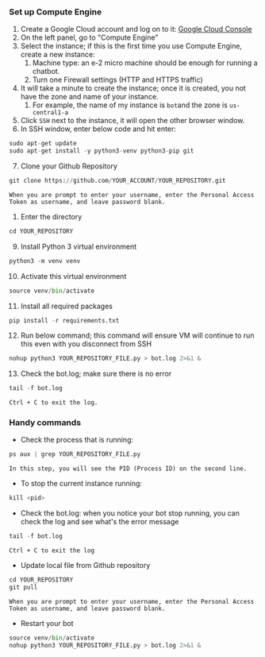 ### Set up Compute Engine
1. Create a Google Cloud account and log on to it: [Google Cloud Console](https://console.cloud.google.com/)
2. On the left panel, go to "Compute Engine"
3. Select the instance; if this is the first time you use Compute Engine, create a new instance:
	1. Machine type: an e-2 micro machine should be enough for running a chatbot.
	2. Turn one Firewall settings (HTTP and HTTPS traffic)
4. It will take a minute to create the instance; once it is created, you not have the zone and name of your instance.
	1. For example, the name of my instance is `bot`and the zone is `us-central1-a`
5. Click `SSH` next to the instance, it will open the other browser window. 
6. In SSH window, enter below code and hit enter:
```Python
sudo apt-get update
sudo apt-get install -y python3-venv python3-pip git
```
7. Clone your Github Repository
```Python
git clone https://github.com/YOUR_ACCOUNT/YOUR_REPOSITORY.git
```
	When you are prompt to enter your username, enter the Personal Access Token as username, and leave password blank.
1. Enter the directory
```Python
cd YOUR_REPOSITORY
```
9. Install Python 3 virtual environment
```Python
python3 -m venv venv
```
10. Activate this virtual environment
```Python
source venv/bin/activate
```
11. Install all required packages
```Python
pip install -r requirements.txt
```
12. Run below command; this command will ensure VM will continue to run this even with you disconnect from SSH
```Python
nohup python3 YOUR_REPOSITORY_FILE.py > bot.log 2>&1 &
```
13. Check the bot.log; make sure there is no error 
```Python
tail -f bot.log
```
	Ctrl + C to exit the log.

### Handy commands
* Check the process that is running:
```Python
ps aux | grep YOUR_REPOSITORY_FILE.py
```
	In this step, you will see the PID (Process ID) on the second line.
* To stop the current instance running:
```Python
kill <pid>
```
* Check the bot.log: when you notice your bot stop running, you can check the log and see what's the error message
```Python
tail -f bot.log
```
	Ctrl + C to exit the log
* Update local file from Github repository
```Python
cd YOUR_REPOSITORY
git pull
```
	When you are prompt to enter your username, enter the Personal Access Token as username, and leave password blank.
* Restart your bot
```Python
source venv/bin/activate
nohup python3 YOUR_REPOSITORY_FILE.py > bot.log 2>&1 &

```
